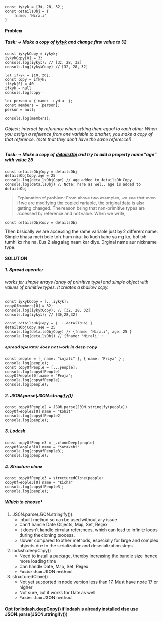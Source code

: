```
const iykyk = [30, 28, 32];
const detailsObj = {
    fname: 'Nirali'
}
```
#### Problem
##### Task: -> Make a copy of <u>*iykyk*</u> and change first value to 32
```
const iykykCopy = iykyk;
iykykCopy[0] = 32
console.log(iykyk); // [32, 28, 32]
console.log(iykykCopy) // [32, 28, 32]
```

```
let ifkyk = [10, 20];
const copy = ifkyk;
ifkyk[0] = 40
ifkyk = null
console.log(copy)
```

```
let person = { name: 'Lydia' };
const members = [person];
person = null;

console.log(members);
```
###### Objects interact by reference when setting them equal to each other. When you assign a reference from one variable to another, you make a copy of that reference. (note that they don't have the same reference!)

##### Task: -> Make a copy of <u>*detailsObj</u>* and try to add a property name "age" with value 25
```
const detailsObjCopy = detailsObj
detailsObjCopy.age = 25
console.log(detailsObjCopy) // age added to detailsObjCopy
console.log(detailsObj) // Note: here as well, age is added to detailsObj
```
> Explanation of problem:
From above two examples, we see that even if we are modifying the copied variable, the original data is also getting changed. The reason being that non-primitive types are accessed by reference and not value. When we write,
```
const detailsObjCopy = detailsObj
```
Then basically we are accessing the same variable just by 2 different name.
Simple bhasa mein bole toh, hum nirali ko kuch kahe ya mg ko, bol toh tumhi ko rhe na. Bus 2 alag alag naam kar diye. Orginal name aur nickname type.
#### SOLUTION
##### 1. Spread operator 
###### works for simple arrays (array of primitive type) and simple object with values of primitive types. It creates a shallow copy.
```
const iykykCopy = [...iykyk];
copyOfNumbers[0] = 32;
console.log(iykykCopy); // [32, 28, 32]
console.log(iykyk); // [30,28,32]

const detailsObjCopy = { ...detailsObj }
detailsObjCopy.age = 25
console.log(detailsObjCopy) // {fname: 'Nirali', age: 25 }
console.log(detailsObj) // {fname: 'Nirali' }
```
##### spread operator does not work in deep copy
```
const people = [{ name: "Anjali" }, { name: "Priya" }];
console.log(people);
const copyOfPeople = [...people];
console.log(copyOfPeople);
copyOfPeople[0].name = "Pooja";
console.log(copyOfPeople);
console.log(people);
```
##### 2. JSON.parse(JSON.stringify())

```
const copyOfPeople2 = JSON.parse(JSON.stringify(people))
copyOfPeople2[0].name = "Rohit"
console.log(copyOfPeople2)
console.log(people);
```

##### 3. Lodash
```
const copyOfPeople3 = _.cloneDeep(people)
copyOfPeople3[0].name = "Satakshi"
console.log(copyOfPeople3);
console.log(people);
```

##### 4. Structure clone
```
const copyOfPeople3 = structuredClone(people)
copyOfPeople3[0].name = "Richa"
console.log(copyOfPeople3);
console.log(people);
```

##### Which to choose?

1. JSON.parse(JSON.stringify()):
    - Inbuilt method so can be used without any issue
    - Can't handle Date Objects, Map, Set, Regex
    - It doesn't handle circular references, which can lead to infinite loops during the cloning process.
    - slower compared to other methods, especially for large and complex objects due to the serialization and deserialization steps.
2. lodash.deepCopy()
    - Need to install a package, thereby increasing the bundle size, hence more loading time
    - Can handle Date, Map, Set, Regex
    - Faster than JSON method
3. structuredClone()
    - Not yet supported in node version less than 17. Must have node 17 or higher
    - Not sure, but it works for Date as well
    - Faster than JSON method

#### Opt for lodash.deepCopy() if lodash is already installed else use JSON.parse(JSON.stringify())

